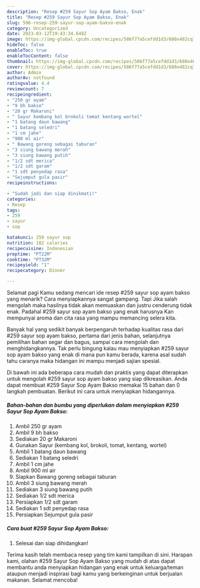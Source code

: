 ```yaml
---
description: "Resep #259 Sayur Sop Ayam Bakso, Enak"
title: "Resep #259 Sayur Sop Ayam Bakso, Enak"
slug: 596-resep-259-sayur-sop-ayam-bakso-enak
category: Uncategorized
date: 2023-03-12T19:43:34.648Z
image: https://img-global.cpcdn.com/recipes/586f77a5cefdd1d3/680x482cq70/259-sayur-sop-ayam-bakso-foto-resep-utama.jpg
hideToc: false
enableToc: true
enableTocContent: false
thumbnail: https://img-global.cpcdn.com/recipes/586f77a5cefdd1d3/680x482cq70/259-sayur-sop-ayam-bakso-foto-resep-utama.jpg
cover: https://img-global.cpcdn.com/recipes/586f77a5cefdd1d3/680x482cq70/259-sayur-sop-ayam-bakso-foto-resep-utama.jpg
author: Admin
authorAv: notfound
ratingvalue: 4.4
reviewcount: 7
recipeingredient:
- "250 gr ayam"
- "9 bh bakso"
- "20 gr Makaroni"
- " Sayur kembang kol brokoli tomat kentang wortel"
- "1 batang daun bawang"
- "1 batang seledri"
- "1 cm jahe"
- "900 ml air"
- " Bawang goreng sebagai taburan"
- "3 siung bawang merah"
- "3 siung bawang putih"
- "1/2 sdt merica"
- "1/2 sdt garam"
- "1 sdt penyedap rasa"
- "Sejumput gula pasir"
recipeinstructions:

- "Sudah jadi dan siap dinikmati!"
categories:
- Resep
tags:
- 259
- sayur
- sop

katakunci: 259 sayur sop 
nutrition: 182 calories
recipecuisine: Indonesian
preptime: "PT22M"
cooktime: "PT32M"
recipeyield: "1"
recipecategory: Dinner

---
```



Selamat pagi Kamu sedang mencari ide resep #259 sayur sop ayam bakso yang menarik? Cara menyiapkannya sangat gampang. Tapi Jika salah mengolah maka hasilnya tidak akan memuaskan dan justru cenderung tidak enak. Padahal #259 sayur sop ayam bakso yang enak harusnya Kan mempunyai aroma dan cita rasa yang mampu memancing selera kita.


Banyak hal yang sedikit banyak berpengaruh terhadap kualitas rasa dari #259 sayur sop ayam bakso, pertama dari jenis bahan, selanjutnya pemilihan bahan segar dan bagus, sampai cara mengolah dan menghidangkannya. Tak perlu bingung kalau mau menyiapkan #259 sayur sop ayam bakso yang enak di mana pun kamu berada, karena asal sudah tahu caranya maka hidangan ini mampu menjadi sajian spesial.




Di bawah ini ada beberapa cara mudah dan praktis yang dapat diterapkan untuk mengolah #259 sayur sop ayam bakso yang siap dikreasikan. Anda dapat membuat #259 Sayur Sop Ayam Bakso memakai 15 bahan dan 0 langkah pembuatan. Berikut ini cara untuk menyiapkan hidangannya.

<!--inarticleads1-->

##### Bahan-bahan dan bumbu yang diperlukan dalam menyiapkan #259 Sayur Sop Ayam Bakso:

1. Ambil 250 gr ayam
1. Ambil 9 bh bakso
1. Sediakan 20 gr Makaroni
1. Gunakan  Sayur (kembang kol, brokoli, tomat, kentang, wortel)
1. Ambil 1 batang daun bawang
1. Sediakan 1 batang seledri
1. Ambil 1 cm jahe
1. Ambil 900 ml air
1. Siapkan  Bawang goreng sebagai taburan
1. Ambil 3 siung bawang merah
1. Sediakan 3 siung bawang putih
1. Sediakan 1/2 sdt merica
1. Persiapkan 1/2 sdt garam
1. Sediakan 1 sdt penyedap rasa
1. Persiapkan Sejumput gula pasir




<!--inarticleads2-->

##### Cara buat #259 Sayur Sop Ayam Bakso:


1. Selesai dan siap dihidangkan!



Terima kasih telah membaca resep yang tim kami tampilkan di sini. Harapan kami, olahan #259 Sayur Sop Ayam Bakso yang mudah di atas dapat membantu anda menyiapkan hidangan yang enak untuk keluarga/teman ataupun menjadi inspirasi bagi kamu yang berkeinginan untuk berjualan makanan. Selamat mencoba!
